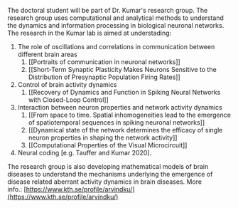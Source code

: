The doctoral student will be part of Dr. Kumar's research group. The research group uses computational and analytical methods to understand the dynamics and information processing in biological neuronal networks. The research in the Kumar lab is aimed at understading:

1.  The role of oscillations and correlations in communication between different brain areas    
	1. [[Portraits of communication in neuronal networks]]
	2. [[Short-Term Synaptic Plasticity Makes Neurons Sensitive to the Distribution of Presynaptic Population Firing Rates]]
2.  Control of brain activity dynamics 
	1. [[Recovery of Dynamics and Function in Spiking Neural Networks with Closed-Loop Control]]
3.  Interaction between neuron properties and network activity dynamics 
	1. [[From space to time. Spatial inhomogeneities lead to the emergence of spatiotemporal sequences in spiking neuronal networks]] 
	2. [[Dynamical state of the network determines the efficacy of single neuron properties in shaping the network activity]] 
	3. [[Computational Properties of the Visual Microcircuit]]
4.  Neural coding [e.g. Tauffer and Kumar 2020].

The research group is also developing mathematical models of brain diseases to understand the mechanisms underlying the emergence of disease related aberrant activity dynamics in brain diseases. More info.: [https://www.kth.se/profile/arvindku/](https://www.kth.se/profile/arvindku/)